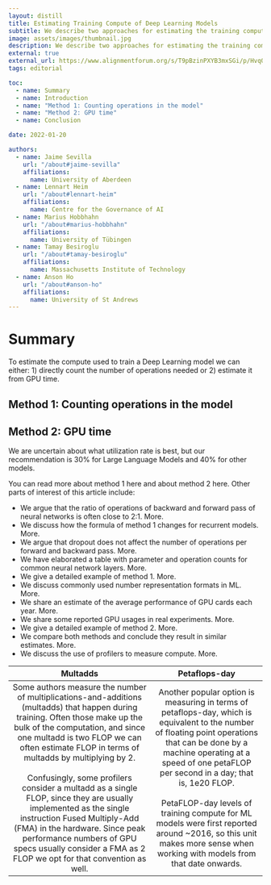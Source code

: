 ```yaml
---
layout: distill
title: Estimating Training Compute of Deep Learning Models
subtitle: We describe two approaches for estimating the training compute of Deep Learning systems, by counting operations and looking at GPU time. 
image: assets/images/thumbnail.jpg
description: We describe two approaches for estimating the training compute of Deep Learning systems, by counting operations and looking at GPU time. 
external: true
external_url: https://www.alignmentforum.org/s/T9pBzinPXYB3mxSGi/p/HvqQm6o8KnwxbdmhZ
tags: editorial

toc:
  - name: Summary
  - name: Introduction
  - name: "Method 1: Counting operations in the model"
  - name: "Method 2: GPU time"
  - name: Conclusion

date: 2022-01-20

authors:
  - name: Jaime Sevilla
    url: "/about#jaime-sevilla"
    affiliations:
      name: University of Aberdeen
  - name: Lennart Heim
    url: "/about#lennart-heim"
    affiliations:
      name: Centre for the Governance of AI
  - name: Marius Hobbhahn
    url: "/about#marius-hobbhahn"
    affiliations:
      name: University of Tübingen
  - name: Tamay Besiroglu
    url: "/about#tamay-besiroglu"
    affiliations:
      name: Massachusetts Institute of Technology
  - name: Anson Ho
    url: "/about#anson-ho"
    affiliations:
      name: University of St Andrews
---
```


# Summary 
To estimate the compute used to train a Deep Learning model we can either: 1) directly count the number of operations needed or 2) estimate it from GPU time.

## Method 1: Counting operations in the model

## Method 2: GPU time

We are uncertain about what utilization rate is best, but our recommendation is 30% for Large Language Models and 40% for other models.

You can read more about method 1 here and about method 2 here.
Other parts of interest of this article include:
- We argue that the ratio of operations of backward and forward pass of neural networks is often close to 2:1. More.
- We discuss how the formula of method 1 changes for recurrent models. More.
- We argue that dropout does not affect the number of operations per forward and backward pass. More.
- We have elaborated a table with parameter and operation counts for common neural network layers. More.
- We give a detailed example of method 1. More.
- We discuss commonly used number representation formats in ML. More.
- We share an estimate of the average performance of GPU cards each year. More.
- We share some reported GPU usages in real experiments. More.
- We give a detailed example of method 2. More.
- We compare both methods and conclude they result in similar estimates. More.
- We discuss the use of profilers to measure compute. More.

|Multadds|Petaflops-day|
|:---:|:---:|
|Some authors measure the number of multiplications-and-additions (multadds) that happen during training. Often those make up the bulk of the computation, and since one multadd is two FLOP we can often estimate FLOP in terms of multadds by multiplying by 2. <br /><br /> Confusingly, some profilers consider a multadd as a single FLOP, since they are usually implemented as the single instruction Fused Multiply-Add (FMA) in the hardware. Since peak performance numbers of GPU specs usually consider a FMA as 2 FLOP we opt for that convention as well. |Another popular option is measuring in terms of petaflops-day, which is equivalent to the number of  floating point operations that can be done by a machine operating at a speed of one petaFLOP per second in a day; that is, 1e20 FLOP. <br /><br />PetaFLOP-day levels of training compute for ML models were first reported around ~2016, so this unit makes more sense when working with models from that date onwards.|
